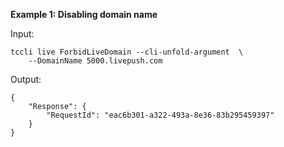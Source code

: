 **Example 1: Disabling domain name**



Input: 

```
tccli live ForbidLiveDomain --cli-unfold-argument  \
    --DomainName 5000.livepush.com
```

Output: 
```
{
    "Response": {
        "RequestId": "eac6b301-a322-493a-8e36-83b295459397"
    }
}
```

